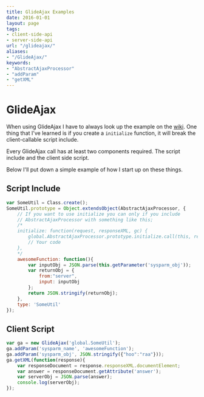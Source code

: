 ```yaml
---
title: GlideAjax Examples
date: 2016-01-01
layout: page
tags:
- client-side-api
- server-side-api
url: "/glideajax/"
aliases:
- "/GlideAjax/"
keywords:
- "AbstractAjaxProcessor"
- "addParam"
- "getXML"
---
```

# GlideAjax

When using GlideAjax I have to always look up the example on the [wiki](http://wiki.servicenow.com/index.php?title=GlideAjax).  One thing that I've learned is if you create a `initialize` function, it will break the client-callable script include.

Every GlideAjax call has at least two components required.  The script include and the client side script.
<!--more-->

Below I'll put down a simple example of how I start up on these things.

## Script Include

```js
var SomeUtil = Class.create();
SomeUtil.prototype = Object.extendsObject(AbstractAjaxProcessor, {
    // If you want to use initialize you can only if you include
    // AbstractAjaxProcessor with something like this;
    /*
    initialize: function(request, responseXML, gc) {
        global.AbstractAjaxProcessor.prototype.initialize.call(this, request, responseXML, gc);
        // Your code
    },
    */
    awesomeFunction: function(){
        var inputObj = JSON.parse(this.getParameter('sysparm_obj'));
        var returnObj = {
            from:"server",
            input: inputObj
        };
        return JSON.stringify(returnObj);
    },
    type: 'SomeUtil'
});
```

## Client Script

```js
var ga = new GlideAjax('global.SomeUtil');
ga.addParam('sysparm_name', 'awesomeFunction');
ga.addParam('sysparm_obj', JSON.stringify({"hoo":"raa"}));
ga.getXML(function(response){
    var responseDocument = response.responseXML.documentElement;
    var answer = responseDocument.getAttribute('answer');
    var serverObj = JSON.parse(answer);
    console.log(serverObj);
});
```
